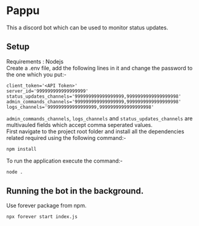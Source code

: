 # Pappu

This a discord bot which can be used to monitor status updates.

## Setup

Requirements : Nodejs<br>
Create a .env file, add the following lines in it and change the password to the one which you put:-

```
client_token='<API Token>'
server_id='999999999999999999'
status_updates_channels='999999999999999999,9999999999999999998'
admin_commands_channels='999999999999999999,9999999999999999998'
logs_channels='999999999999999999,9999999999999999998'
```

`admin_commands_channels`, `logs_channels` and `status_updates_channels` are multivauled fields which accept comma seperated values.<br>
First navigate to the project root folder and install all the dependencies related required using the following command:-

```bash
npm install
```

To run the application execute the command:-

```bash
node .
```

## Running the bot in the background.

Use forever package from npm.

```bash
npx forever start index.js
```
